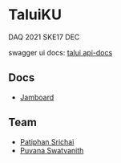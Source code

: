 # TaluiKU

DAQ 2021 SKE17 DEC

swagger ui docs: [talui api-docs](https://talui-ku-server.herokuapp.com//swagger/index.html)

## Docs

* [Jamboard](https://jamboard.google.com/d/1M2IHthgKk3M2oAd59qDEVMZ9iCEwSZFIYEg_kZ37-8U/edit?usp=sharing)

## Team

* [Patiphan Srichai](https://github.com/patiphan2000)
* [Puvana Swatvanith](https://github.com/Noboomta)
